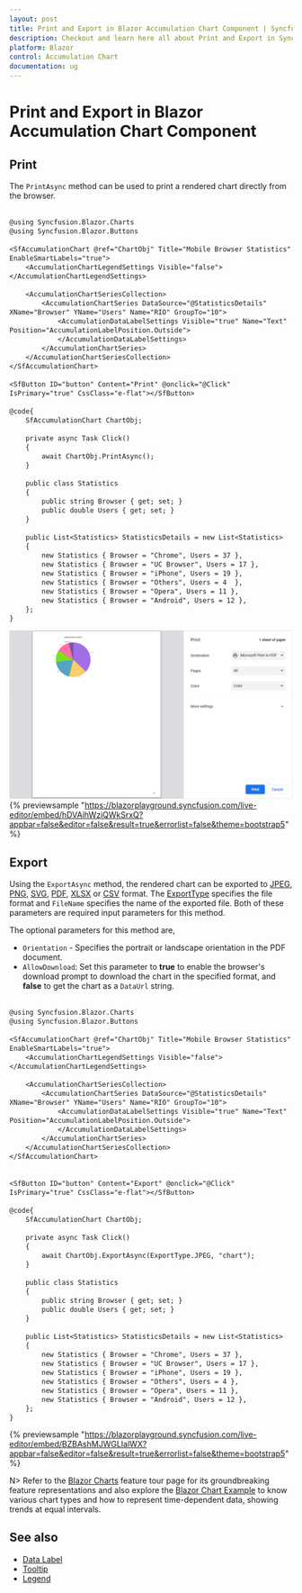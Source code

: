 ```yaml
---
layout: post
title: Print and Export in Blazor Accumulation Chart Component | Syncfusion
description: Checkout and learn here all about Print and Export in Syncfusion Blazor Accumulation Chart component and more.
platform: Blazor
control: Accumulation Chart
documentation: ug
---
```


# Print and Export in Blazor Accumulation Chart Component

## Print

The `PrintAsync` method can be used to print a rendered chart directly from the browser.

```cshtml 

@using Syncfusion.Blazor.Charts
@using Syncfusion.Blazor.Buttons

<SfAccumulationChart @ref="ChartObj" Title="Mobile Browser Statistics" EnableSmartLabels="true">
    <AccumulationChartLegendSettings Visible="false"></AccumulationChartLegendSettings>

    <AccumulationChartSeriesCollection>
        <AccumulationChartSeries DataSource="@StatisticsDetails" XName="Browser" YName="Users" Name="RIO" GroupTo="10">
            <AccumulationDataLabelSettings Visible="true" Name="Text" Position="AccumulationLabelPosition.Outside">
            </AccumulationDataLabelSettings>
        </AccumulationChartSeries>
    </AccumulationChartSeriesCollection>
</SfAccumulationChart>

<SfButton ID="button" Content="Print" @onclick="@Click" IsPrimary="true" CssClass="e-flat"></SfButton>

@code{
    SfAccumulationChart ChartObj;

    private async Task Click()
    {
        await ChartObj.PrintAsync();
    }

    public class Statistics
    {
        public string Browser { get; set; }
        public double Users { get; set; }
    }

    public List<Statistics> StatisticsDetails = new List<Statistics>
	{
        new Statistics { Browser = "Chrome", Users = 37 },
        new Statistics { Browser = "UC Browser", Users = 17 },
        new Statistics { Browser = "iPhone", Users = 19 },
        new Statistics { Browser = "Others", Users = 4  },
        new Statistics { Browser = "Opera", Users = 11 },
        new Statistics { Browser = "Android", Users = 12 },
    };
}

```

![Printing in Blazor Accumulation Chart](images/print/blazor-accumulation-chart-printing.png)
{% previewsample "https://blazorplayground.syncfusion.com/live-editor/embed/hDVAihWziQWkSrxQ?appbar=false&editor=false&result=true&errorlist=false&theme=bootstrap5" %}

## Export

Using the `ExportAsync` method, the rendered chart can be exported to [JPEG](https://help.syncfusion.com/cr/blazor/Syncfusion.Blazor.Charts.ExportType.html#Syncfusion_Blazor_Charts_ExportType_JPEG), [PNG](https://help.syncfusion.com/cr/blazor/Syncfusion.Blazor.Charts.ExportType.html#Syncfusion_Blazor_Charts_ExportType_PNG), [SVG](https://help.syncfusion.com/cr/blazor/Syncfusion.Blazor.Charts.ExportType.html#Syncfusion_Blazor_Charts_ExportType_SVG), [PDF](https://help.syncfusion.com/cr/blazor/Syncfusion.Blazor.Charts.ExportType.html#Syncfusion_Blazor_Charts_ExportType_PDF), [XLSX](https://help.syncfusion.com/cr/blazor/Syncfusion.Blazor.Charts.ExportType.html#Syncfusion_Blazor_Charts_ExportType_XLSX) or [CSV](https://help.syncfusion.com/cr/blazor/Syncfusion.Blazor.Charts.ExportType.html#Syncfusion_Blazor_Charts_ExportType_CSV) format. The [ExportType](https://help.syncfusion.com/cr/blazor/Syncfusion.Blazor.Charts.ExportType.html) specifies the file format and `FileName` specifies the name of the exported file. Both of these parameters are required input parameters for this method.

The optional parameters for this method are,
* `Orientation` - Specifies the portrait or landscape orientation in the PDF document.
* `AllowDownload`: Set this parameter to **true** to enable the browser's download prompt to download the chart in the specified format, and **false** to get the chart as a `DataUrl` string.

```cshtml 

@using Syncfusion.Blazor.Charts
@using Syncfusion.Blazor.Buttons

<SfAccumulationChart @ref="ChartObj" Title="Mobile Browser Statistics" EnableSmartLabels="true">
    <AccumulationChartLegendSettings Visible="false"></AccumulationChartLegendSettings>

    <AccumulationChartSeriesCollection>
        <AccumulationChartSeries DataSource="@StatisticsDetails" XName="Browser" YName="Users" Name="RIO" GroupTo="10">
            <AccumulationDataLabelSettings Visible="true" Name="Text" Position="AccumulationLabelPosition.Outside">
            </AccumulationDataLabelSettings>
        </AccumulationChartSeries>
    </AccumulationChartSeriesCollection>
</SfAccumulationChart>


<SfButton ID="button" Content="Export" @onclick="@Click" IsPrimary="true" CssClass="e-flat"></SfButton>

@code{
    SfAccumulationChart ChartObj;

    private async Task Click()
    {
        await ChartObj.ExportAsync(ExportType.JPEG, "chart");
    }

    public class Statistics
    {
        public string Browser { get; set; }
        public double Users { get; set; }
    }

    public List<Statistics> StatisticsDetails = new List<Statistics>
    {
        new Statistics { Browser = "Chrome", Users = 37 },
        new Statistics { Browser = "UC Browser", Users = 17 },
        new Statistics { Browser = "iPhone", Users = 19 },
        new Statistics { Browser = "Others", Users = 4 },
        new Statistics { Browser = "Opera", Users = 11 },
        new Statistics { Browser = "Android", Users = 12 },
    };
}

```

{% previewsample "https://blazorplayground.syncfusion.com/live-editor/embed/BZBAshMJWGLIalWX?appbar=false&editor=false&result=true&errorlist=false&theme=bootstrap5" %}

N> Refer to the [Blazor Charts](https://www.syncfusion.com/blazor-components/blazor-charts) feature tour page for its groundbreaking feature representations and also explore the [Blazor Chart Example](https://blazor.syncfusion.com/demos/chart/pie?theme=bootstrap4) to know various chart types and how to represent time-dependent data, showing trends at equal intervals.

## See also

* [Data Label](./data-labels)
* [Tooltip](./tool-tip)
* [Legend](./legend)